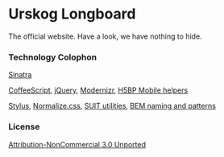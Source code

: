 # Urskog Longboard
The official website. Have a look, we have nothing to hide.

### Technology Colophon

[Sinatra](https://github.com/sinatra)

[CoffeeScript](https://github.com/jashkenas/coffee-script),
[jQuery](https://github.com/jquery), 
[Modernizr](https://github.com/Modernizr/Modernizr), 
[H5BP Mobile helpers](https://github.com/h5bp/mobile-boilerplate/)

[Stylus](https://github.com/LearnBoost/stylus), 
[Normalize.css](http://github.com/necolas/normalize.css/), 
[SUIT utilities](https://github.com/necolas/suit-utils), 
[BEM naming and patterns](https://gist.github.com/1309546)



### License
[Attribution-NonCommercial 3.0 Unported](http://creativecommons.org/licenses/by-nc/3.0)
